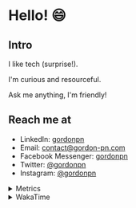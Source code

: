# Hello! 😄

## Intro

I like tech (surprise!).

I'm curious and resourceful.

Ask me anything, I'm friendly!

## Reach me at

- LinkedIn: [gordonpn](https://www.linkedin.com/in/gordonpn/)
- Email: [contact@gordon-pn.com](mailto:contact@gordon-pn.com)
- Facebook Messenger: [gordonpn](https://www.messenger.com/t/Gordonpn)
- Twitter: [@gordonpn](https://twitter.com/Gordonpn)
- Instagram: [@gordonpn](https://www.instagram.com/gordonpn/)

<details>
  <summary>Metrics</summary>

  <img align="center" src="https://github.com/gordonpn/gordonpn/blob/master/github-metrics.svg" alt="GitHub Metrics">

</details>

<details>
  <summary>WakaTime</summary>

  <!--START_SECTION:waka-->
📊 **This Week I Spent My Time On** 

```text
💬 Programming Languages: 
Markdown                 43 mins             ██████░░░░░░░░░░░░░░░░░░░   24.33 % 
GitIgnore file           25 mins             ████░░░░░░░░░░░░░░░░░░░░░   14.40 % 
Bash                     25 mins             ████░░░░░░░░░░░░░░░░░░░░░   14.04 % 
Java                     19 mins             ███░░░░░░░░░░░░░░░░░░░░░░   10.86 % 
XML                      15 mins             ██░░░░░░░░░░░░░░░░░░░░░░░   08.81 % 

🔥 Editors: 
IntelliJ IDEA            2 hrs 34 mins       █████████████████████░░░░   85.96 % 
VS Code                  25 mins             ████░░░░░░░░░░░░░░░░░░░░░   14.04 % 
```


 Last Updated on 28/06/2024 16:22:09 UTC
<!--END_SECTION:waka-->
</details>
